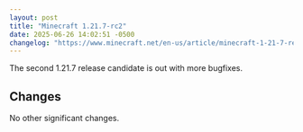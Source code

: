 ```yaml
---
layout: post
title: "Minecraft 1.21.7-rc2"
date: 2025-06-26 14:02:51 -0500
changelog: "https://www.minecraft.net/en-us/article/minecraft-1-21-7-release-candidate-2"
---
```


The second 1.21.7 release candidate is out with more bugfixes.

## Changes

No other significant changes.

